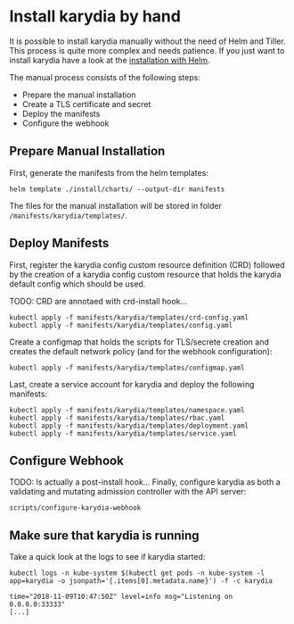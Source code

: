 # Install karydia by hand
It is possible to install karydia manually without the need of Helm and Tiller. This process is quite more complex and needs patience. If you just want to install karydia have a look at the [installation with Helm](../install/README.md).

The manual process consists of the following steps:
- Prepare the manual installation
- Create a TLS certificate and secret
- Deploy the manifests
- Configure the webhook

## Prepare Manual Installation
First, generate the manifests from the helm templates:
```
helm template ./install/charts/ --output-dir manifests
```

The files for the manual installation will be stored in folder `/manifests/karydia/templates/`.

## Deploy Manifests
First, register the karydia config custom resource definition (CRD) followed by the creation of a karydia config custom resource that holds the karydia default config which should be used.

TODO: CRD are annotaed with crd-install hook... 

```
kubectl apply -f manifests/karydia/templates/crd-config.yaml
kubectl apply -f manifests/karydia/templates/config.yaml
```

Create a configmap that holds the scripts for TLS/secrete creation and creates the default network policy (and for the webhook configuration):
```
kubectl apply -f manifests/karydia/templates/configmap.yaml
````

Last, create a service account for karydia and deploy the following manifests:
```
kubectl apply -f manifests/karydia/templates/namespace.yaml
kubectl apply -f manifests/karydia/templates/rbac.yaml
kubectl apply -f manifests/karydia/templates/deployment.yaml
kubectl apply -f manifests/karydia/templates/service.yaml
```

## Configure Webhook
TODO: Is actually a post-install hook...
Finally, configure karydia as both a validating and mutating admission controller with the API server:
```
scripts/configure-karydia-webhook
```

## Make sure that karydia is running
Take a quick look at the logs to see if karydia started:
```
kubectl logs -n kube-system $(kubectl get pods -n kube-system -l app=karydia -o jsonpath='{.items[0].metadata.name}') -f -c karydia

time="2018-11-09T10:47:50Z" level=info msg="Listening on 0.0.0.0:33333"
[...]
```
